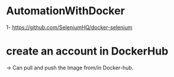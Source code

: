 # AutomationWithDocker

1- https://github.com/SeleniumHQ/docker-selenium

# create an account in DockerHub 

-> Can pull and push the Image from/in Docker-hub.

